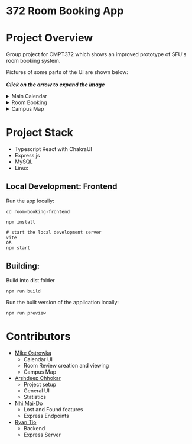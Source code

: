 # 372 Room Booking App

# Project Overview

Group project for CMPT372 which shows an improved prototype of SFU's room booking system.  

Pictures of some parts of the UI are shown below: <br><br>
***Click on the arrow to expand the image***

<details>
  <summary>Main Calendar</summary>
<p align="center">
  <img src="github_assets/room-booking-main-page.png" width="350" title="Main Calendar">
</p>
</details>

<details>
  <summary>Room Booking</summary>
<p align="center">
  <img src="github_assets/room-booking-book.png" width="350" title="Room Booking">
</p>
</details>

<details>
  <summary>Campus Map</summary>
<p align="center">
  <img src="github_assets/room-booking-map.png" width="350" title="Map">
</p>
</details>

# Project Stack
- Typescript React with ChakraUI
- Express.js
- MySQL
- Linux

## Local Development: Frontend
Run the app locally:
```
cd room-booking-frontend

npm install

# start the local development server
vite 
OR
npm start
```

## Building:

Build into dist folder
```
npm run build 
```

Run the built version of the application locally:
```
npm run preview
```

# Contributors

- [Mike Ostrowka](https://github.com/Mike-Ostrowka)
  - Calendar UI
  - Room Review creation and viewing
  - Campus Map
- [Arshdeep Chhokar](https://github.com/chhokara)
  - Project setup
  - General UI
  - Statistics 
- [Nhi Mai-Do](https://github.com/n-maido)
  - Lost and Found features
  - Express Endpoints
- [Ryan Tio](https://github.com/rtiosfu)
  - Backend
  - Express Server


